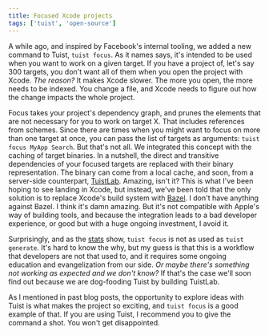 ```yaml
---
title: Focused Xcode projects
tags: ['tuist', 'open-source']
---
```


A while ago,
and inspired by Facebook's internal tooling,
we added a new command to Tuist, `tuist focus`.
As it names says,
it's intended to be used when you want to work on a given target.
If you have a project of,
let's say 300 targets,
you don't want all of them when you open the project with Xcode.
_The reason?_
It makes Xcode slower.
The more you open, the more needs to be indexed.
You change a file,
and Xcode needs to figure out how the change impacts the whole project.

Focus takes your project's dependency graph,
and prunes the elements that are not necessary for you to work on target X.
That includes references from schemes.
Since there are times when you might want to focus on more than one target at once,
you can pass the list of targets as arguments: `tuist focus MyApp Search`.
But that's not all.
We integrated this concept with the caching of target binaries.
In a nutshell,
the direct and transitive dependencies of your focused targets are replaced with their binary representation.
The binary can come from a local cache,
and soon,
from a server-side counterpart, [TuistLab](https://github.com/tuist/lab).
Amazing,
isn't it?
This is what I've been hoping to see landing in Xcode,
but instead,
we've been told that the only solution is to replace Xcode's build system with [Bazel](https://bazel.build/).
I don't have anything against Bazel.
I think it's damn amazing.
But it's not compatible with Apple's way of building tools,
and because the integration leads to a bad developer experience,
or good but with a huge ongoing investment,
I avoid it.

Surprisingly,
and as the [stats](https://stats.tuist.io) show,
`tuist focus` is not as used as `tuist generate`.
It's hard to know the why,
but my guess is that this is a workflow that developers are not that used to,
and it requires some ongoing education and evangelization from our side.
_Or maybe there's something not working as expected and we don't know?_
If that's the case we'll soon find out because we are dog-fooding Tuist by building TuistLab.

As I mentioned in past blog posts,
the opportunity to explore ideas with Tuist is what makes the project so exciting,
and `tuist focus` is a good example of that.
If you are using Tuist,
I recommend you to give the command a shot.
You won't get disappointed.
